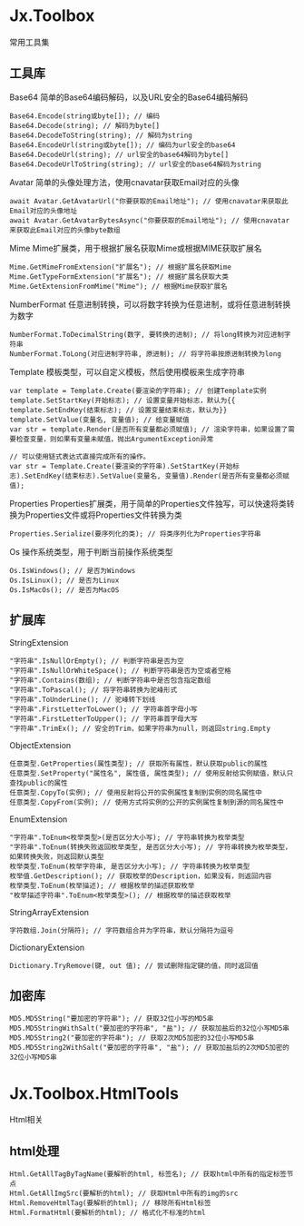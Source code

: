 # Jx.Toolbox
常用工具集

## 工具库

Base64
简单的Base64编码解码，以及URL安全的Base64编码解码
```
Base64.Encode(string或byte[]); // 编码
Base64.Decode(string); // 解码为byte[]
Base64.DecodeToString(string); // 解码为string
Base64.EncodeUrl(string或byte[]); // 编码为url安全的base64
Base64.DecodeUrl(string); // url安全的base64解码为byte[]
Base64.DecodeUrlToString(string); // url安全的base64解码为string
```

Avatar
简单的头像处理方法，使用cnavatar获取Email对应的头像
```
await Avatar.GetAvatarUrl("你要获取的Email地址"); // 使用cnavatar来获取此Email对应的头像地址
await Avatar.GetAvatarBytesAsync("你要获取的Email地址"); // 使用cnavatar来获取此Email对应的头像byte数组
```

Mime
Mime扩展类，用于根据扩展名获取Mime或根据MIME获取扩展名
```
Mime.GetMimeFromExtension("扩展名"); // 根据扩展名获取Mime
Mime.GetTypeFormExtension("扩展名"); // 根据扩展名获取大类
Mime.GetExtensionFromMime("Mime"); // 根据Mime获取扩展名
```

NumberFormat
任意进制转换，可以将数字转换为任意进制，或将任意进制转换为数字
```
NumberFormat.ToDecimalString(数字, 要转换的进制); // 将long转换为对应进制字符串
NumberFormat.ToLong(对应进制字符串, 原进制); // 将字符串按原进制转换为long
```

Template
模板类型，可以自定义模板，然后使用模板来生成字符串
```
var template = Template.Create(要渲染的字符串); // 创建Template实例
template.SetStartKey(开始标志); // 设置变量开始标志，默认为{{
template.SetEndKey(结束标志); // 设置变量结束标志，默认为}}
template.SetValue(变量名, 变量值); // 给变量赋值
var str = template.Render(是否所有变量都必须赋值); // 渲染字符串，如果设置了需要检查变量，则如果有变量未赋值，抛出ArgumentException异常

// 可以使用链式表达式直接完成所有的操作。
var str = Template.Create(要渲染的字符串).SetStartKey(开始标志).SetEndKey(结束标志).SetValue(变量名, 变量值).Render(是否所有变量都必须赋值);
```
Properties
Properties扩展类，用于简单的Properties文件独写，可以快速将类转换为Properties文件或将Properties文件转换为类
```
Properties.Serialize(要序列化的类); // 将类序列化为Properties字符串
```

Os
操作系统类型，用于判断当前操作系统类型
```
Os.IsWindows(); // 是否为Windows
Os.IsLinux(); // 是否为Linux
Os.IsMacOs(); // 是否为MacOS
```

## 扩展库

StringExtension
```
"字符串".IsNullOrEmpty(); // 判断字符串是否为空
"字符串".IsNullOrWhiteSpace(); // 判断字符串是否为空或者空格
"字符串".Contains(数组); // 判断字符串中是否包含指定数组
"字符串".ToPascal(); // 将字符串转换为驼峰形式
"字符串".ToUnderLine(); // 驼峰转下划线
"字符串".FirstLetterToLower(); // 字符串首字母小写
"字符串".FirstLetterToUpper(); // 字符串首字母大写
"字符串".TrimEx(); // 安全的Trim，如果字符串为null，则返回string.Empty
```

ObjectExtension
```
任意类型.GetProperties(属性类型); // 获取所有属性，默认获取public的属性
任意类型.SetProperty("属性名", 属性值, 属性类型); // 使用反射给实例赋值，默认只查找public的属性
任意类型.CopyTo(实例); // 使用反射将公开的实例属性复制到实例的同名属性中
任意类型.CopyFrom(实例); // 使用方式将实例的公开的实例属性复制到源的同名属性中
```

EnumExtension
```
"字符串".ToEnum<枚举类型>(是否区分大小写); // 字符串转换为枚举类型
"字符串".ToEnum(转换失败返回枚举类型, 是否区分大小写); // 字符串转换为枚举类型，如果转换失败，则返回默认类型
枚举类型.ToEnum(枚举字符串, 是否区分大小写); // 字符串转换为枚举类型
枚举值.GetDescription(); // 获取枚举的Description，如果没有，则返回内容
枚举类型.ToEnum(枚举描述); // 根据枚举的描述获取枚举
"枚举描述字符串".ToEnum<枚举类型>(); // 根据枚举的描述获取枚举
```

StringArrayExtension
```
字符数组.Join(分隔符); // 字符数组合并为字符串，默认分隔符为逗号
```

DictionaryExtension
```
Dictionary.TryRemove(键, out 值); // 尝试删除指定键的值，同时返回值
```

## 加密库

```
MD5.MD5String("要加密的字符串"); // 获取32位小写的MD5串
MD5.MD5StringWithSalt("要加密的字符串", "盐"); // 获取加盐后的32位小写MD5串
MD5.MD5String2("要加密的字符串"); // 获取2次MD5加密的32位小写MD5串
MD5.MD5String2WithSalt("要加密的字符串", "盐"); // 获取加盐后的2次MD5加密的32位小写MD5串
```

# Jx.Toolbox.HtmlTools
Html相关

## html处理
```
Html.GetAllTagByTagName(要解析的html, 标签名); // 获取html中所有的指定标签节点
Html.GetAllImgSrc(要解析的html); // 获取Html中所有的img的src
Html.RemoveHtmlTag(要解析的html); // 移除所有Html标签
Html.FormatHtml(要解析的html); // 格式化不标准的html
```